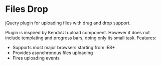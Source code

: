 Files Drop
===

jQuery plugin for uploading files with drag and drop support.

Plugin is inspired by KendoUI upload component. However it does not include templating and progress bars, doing only its small task.
Features:
* Supports most major browsers starting from IE8+
* Provides asynchronous files uploading
* Fires uploading events